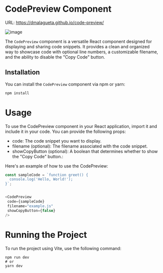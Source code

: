 # CodePreview Component

URL: https://dmalagueta.github.io/code-preview/

![image](https://github.com/DMalagueta/code-preview/assets/84686081/a6b4c4e5-4ca6-46da-83cf-cd5e77fd14c8)

The `CodePreview` component is a versatile React component designed for displaying and sharing code snippets. It provides a clean and organized way to showcase code with optional line numbers, a customizable filename, and the ability to disable the "Copy Code" button.

## Installation

You can install the `CodePreview` component via npm or yarn:

```bash
npm install
```

# Usage
To use the CodePreview component in your React application, import it and include it in your code. You can provide the following props:

- code: The code snippet you want to display.
- filename (optional): The filename associated with the code snippet.
- showCopyButton (optional): A boolean that determines whether to show the "Copy Code" button.:

Here's an example of how to use the CodePreview:

```js
const sampleCode = `function greet() {
  console.log('Hello, World!');
}`;


<CodePreview
 code={sampleCode}
 filename="example.js"
 showCopyButton={false}
/>

```

# Running the Project
To run the project using Vite, use the following command:
```
npm run dev
# or
yarn dev
```
